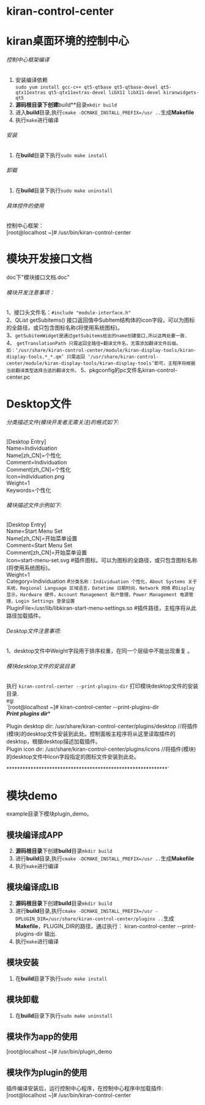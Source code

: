 # kiran-control-center
# kiran桌面环境的控制中心

###### 控制中心框架编译
1.  安装编译依赖  
   `sudo yum install gcc-c++ qt5-qtbase qt5-qtbase-devel qt5-qtx11extras qt5-qtx11extras-devel libX11 libX11-devel kiranwidgets-qt5`
2. **源码根目录下创建**build**目录`mkdir build`
3. 进入**build**目录,执行`cmake -DCMAKE_INSTALL_PREFIX=/usr ..`生成**Makefile**
4. 执行`make`进行编译

###### 安装
1. 在**build**目录下执行`sudo make install`

###### 卸载
1. 在**build**目录下执行`sudo make uninstall`

###### 具体控件的使用
控制中心框架：   
[root@localhost ~]# /usr/bin/kiran-control-center   
# 模块开发接口文档
doc下"模块接口文档.doc"

###### 模块开发注意事项：   
1、接口头文件名：`#include "module-interface.h"`   
2、QList<SubItem> getSubitems() 接口返回值中SubItem结构体的icon字段，可以为图标的全路径，或只包含图标名称(将使用系统图标)。   
3、`getSubitemWidget是通过getSubitems给出的name创建窗口,所以这两处要一致.`   
4、 `getTranslationPath 只需返回全路径+翻译文件名，无需添加翻译文件后缀。   
	如：‘/usr/share/kiran-control-center/module/kiran-display-tools/kiran-display-tools.*_*.qm’ 只需返回 ‘/usr/share/kiran-control-center/module/kiran-display-tools/kiran-display-tools’即可，主程序将根据当前翻译类型选择合适的翻译文件。` 
5、pkgconfig的pc文件名kiran-control-center.pc

# Desktop文件
###### 分类描述文件(模块开发者无需关注)的格式如下:
[Desktop Entry]  
Name=Individuation  
Name[zh_CN]=个性化  
Comment=Individuation  
Comment[zh_CN]=个性化  
Icon=individuation.png  
Weight=1  
Keywords=个性化  
  
###### 模块描述文件示例如下:  
[Desktop Entry]  
Name=Start Menu Set  
Name[zh_CN]=开始菜单设置  
Comment=Start Menu Set  
Comment[zh_CN]=开始菜单设置  
Icon=start-menu-set.svg     #插件图标。可以为图标的全路径，或只包含图标名称(将使用系统图标)。   
Weight=1  
Category=Individuation      #`分类名称：Individuation 个性化，About Systems 关于系统，Regional Language 区域语言，Datetime 日期时间，Network 网络` 
								#`Display 显示，Hardware 硬件，Account Management 账户管理，Power Management 电源管理，Login Settings 登录设置`           
PluginFile=/usr/lib/libkiran-start-menu-settings.so     #插件路径，主程序将从此路径加载插件。    

###### Desktop文件注意事项:
1、desktop文件中Weight字段用于排序权重，在同一个层级中不能出现重复 。  

###### 模块desktop文件的安装目录
执行 `kiran-control-center --print-plugins-dir` 打印模块desktop文件的安装目录.   
eg:  
`[root@localhost ~]# kiran-control-center --print-plugins-dir  
*********************Print plugins dir**********************  
   
Plugin desktop dir:  /usr/share/kiran-control-center/plugins/desktop  //将插件(模块)的desktop文件安装到此处。控制面板主程序将从这里读取插件的desktop，根据desktop描述加载插件。  
Plugin icon dir:     /usr/share/kiran-control-center/plugins/icons //将插件(模块)的desktop文件中Icon字段指定的图标文件安装到此处。   
     
************************************************************`

# 模块demo
example目录下模块plugin_demo。

## 模块编译成APP
2. **源码根目录**下创建**build**目录`mkdir build`   
3. 进行**build**目录,执行`cmake -DCMAKE_INSTALL_PREFIX=/usr ..`生成**Makefile**   
4. 执行`make`进行编译

## 模块编译成LIB
2. **源码根目录**下创建**build**目录`mkdir build`   
3. 进行**build**目录,执行`cmake -DCMAKE_INSTALL_PREFIX=/usr -DPLUGIN_DIR=/usr/share/kiran-control-center/plugins ..`生成**Makefile**，PLUGIN_DIR的路径，通过执行： kiran-control-center --print-plugins-dir 输出.   
4. 执行`make`进行编译

## 模块安装
1. 在**build**目录下执行`sudo make install`

## 模块卸载
1. 在**build**目录下执行`sudo make uninstall`

## 模块作为app的使用
[root@localhost ~]# /usr/bin/plugin_demo

## 模块作为plugin的使用
插件编译安装后，运行控制中心程序，在控制中心程序中加载插件:    
[root@localhost ~]# /usr/bin/kiran-control-center

